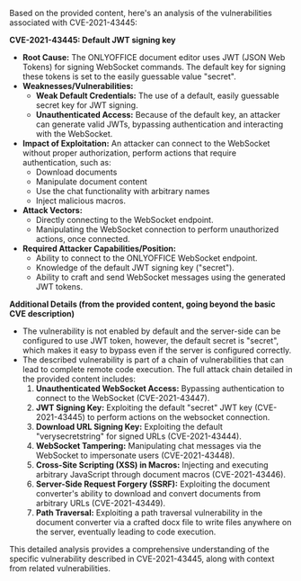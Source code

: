 Based on the provided content, here's an analysis of the vulnerabilities associated with CVE-2021-43445:

**CVE-2021-43445: Default JWT signing key**

*   **Root Cause:** The ONLYOFFICE document editor uses JWT (JSON Web Tokens) for signing WebSocket commands. The default key for signing these tokens is set to the easily guessable value "secret".
*   **Weaknesses/Vulnerabilities:**
    *   **Weak Default Credentials:** The use of a default, easily guessable secret key for JWT signing.
    *   **Unauthenticated Access:**  Because of the default key, an attacker can generate valid JWTs, bypassing authentication and interacting with the WebSocket.
*   **Impact of Exploitation:** An attacker can connect to the WebSocket without proper authorization, perform actions that require authentication, such as:
    *   Download documents
    *   Manipulate document content
    *   Use the chat functionality with arbitrary names
    *   Inject malicious macros.
*  **Attack Vectors:**
    *   Directly connecting to the WebSocket endpoint.
    *   Manipulating the WebSocket connection to perform unauthorized actions, once connected.
*   **Required Attacker Capabilities/Position:**
    *   Ability to connect to the ONLYOFFICE WebSocket endpoint.
    *   Knowledge of the default JWT signing key ("secret").
    *   Ability to craft and send WebSocket messages using the generated JWT tokens.

**Additional Details (from the provided content, going beyond the basic CVE description)**
*   The vulnerability is not enabled by default and the server-side can be configured to use JWT token, however, the default secret is "secret", which makes it easy to bypass even if the server is configured correctly.
*   The described vulnerability is part of a chain of vulnerabilities that can lead to complete remote code execution. The full attack chain detailed in the provided content includes:
    1.  **Unauthenticated WebSocket Access:** Bypassing authentication to connect to the WebSocket (CVE-2021-43447).
    2.  **JWT Signing Key:** Exploiting the default "secret" JWT key (CVE-2021-43445) to perform actions on the websocket connection.
    3.  **Download URL Signing Key:** Exploiting the default "verysecretstring" for signed URLs (CVE-2021-43444).
    4.  **WebSocket Tampering:** Manipulating chat messages via the WebSocket to impersonate users (CVE-2021-43448).
    5.  **Cross-Site Scripting (XSS) in Macros:** Injecting and executing arbitrary JavaScript through document macros (CVE-2021-43446).
    6. **Server-Side Request Forgery (SSRF):** Exploiting the document converter's ability to download and convert documents from arbitrary URLs (CVE-2021-43449).
    7.  **Path Traversal:** Exploiting a path traversal vulnerability in the document converter via a crafted docx file to write files anywhere on the server, eventually leading to code execution.

This detailed analysis provides a comprehensive understanding of the specific vulnerability described in CVE-2021-43445, along with context from related vulnerabilities.